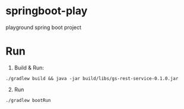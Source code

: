 # springboot-play
playground spring boot project

# Run
1. Build & Run:
```
./gradlew build && java -jar build/libs/gs-rest-service-0.1.0.jar
```
2. Run
```
./gradlew bootRun
```